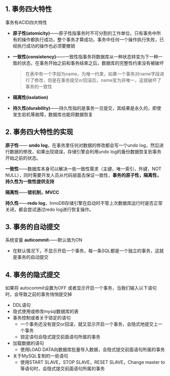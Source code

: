 ## 1. 事务四大特性

事务有ACID四大特性

* **原子性(atomicity)**——原子性指事务时不可分割的工作单位，只有事务中所有的操作都执行成功，整个事务才算成功，事务中任何一个操作执行失败，已经执行成功的操作也必须要撤销

* **一致性(consistency)**——一致性指事务将数据库从一种状态转变为下一种一致的状态，在事务开始之前和事务结束之后，数据库的完整性约束没有被破坏

  >在表中有一个字段为name，为唯一约束，如果一个事务对name字段进行了修改，但是在事务提交or回滚后，name变为非唯一，这就破坏了事务的一致性

* **隔离性(isolation)**

* **持久性(durability)**——持久性指的是事务一旦提交，其结果是永久的，即使发生宕机等故障，数据库也能将数据恢复





## 2. 事务四大特性的实现

**原子性**—— **undo log**，在事务里任何对数据的修改都会写一个undo log，然后进行数据的修改，如果出现错误，存储引擎会利用undo log的备份数据恢复到事务开始之前的状态。

**一致性**——数据库本身可以解决一些一致性需求（主键，唯一索引，外键，NOT NULL），同时需要开发人员从代码层面去保证一致性，**事务的原子性，隔离性，持久性为一致性提供支持**

**隔离性**——**锁机制，MVCC**

**持久性**——**redo log**，InnoDB存储引擎在启动时不管上次数据库运行时是否正常关闭，都会尝试通过redo log进行恢复操作。





## 3. 事务的自动提交

系统变量 **auticommit**——默认值为ON

* 在默认情况下，不显示开启一个事务，每一条SQL都是一个独立的事务，这就是事务的自动提交



## 4. 事务的隐式提交

如果将 autocommit设置为OFF 或者显示开启一个事务，当我们输入以下语句时，会导致之前的事务悄悄提交掉

* DDL语句
* 隐式使用或修改mysql数据库的表
* 事务控制或者关于锁定的语句
  * 一个事务还没有提交or回滚，就又显示开启一个事务，会隐式地提交上一个事务
  * 锁定语句会隐式提交前面语句所属的事务
* 加载数据的语句
  * 使用LOAD DATA向数据库批量导入数据，会隐式提交前面语句所属的事务
* 关于MySQL复制的一些语句
  * 使用START SLAVE，STOP SLAVE，RESET SLAVE，Change master to等语句时，会隐式提交前面语句所属的事务